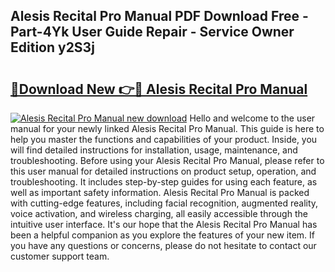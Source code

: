 ## Alesis Recital Pro Manual PDF Download Free - Part-4Yk User Guide Repair - Service Owner Edition y2S3j

# <h2><a href="http://bc35011.oget.top/?id=Alesis+Recital+Pro+Manual">🔗Download New 👉🔴 Alesis Recital Pro Manual</a></h2>

[![Alesis Recital Pro Manual new download](https://i.imgur.com/5g1atiW.png)](http://bc35011.oget.top/?id=Alesis+Recital+Pro+Manual)
Hello and welcome to the user manual for your newly linked Alesis Recital Pro Manual. This guide is here to help you master the functions and capabilities of your product. Inside, you will find detailed instructions for installation, usage, maintenance, and troubleshooting. Before using your Alesis Recital Pro Manual, please refer to this user manual for detailed instructions on product setup, operation, and troubleshooting. It includes step-by-step guides for using each feature, as well as important safety information. Alesis Recital Pro Manual is packed with cutting-edge features, including facial recognition, augmented reality, voice activation, and wireless charging, all easily accessible through the intuitive user interface. It's our hope that the Alesis Recital Pro Manual has been a helpful companion as you explore the features of your new item. If you have any questions or concerns, please do not hesitate to contact our customer support team.
